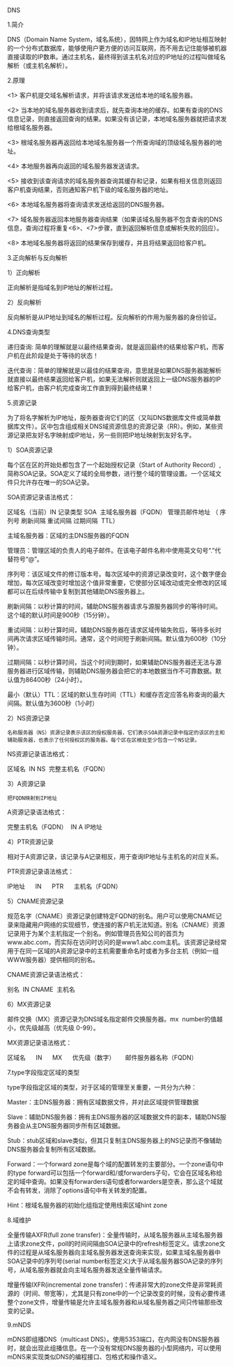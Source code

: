 DNS

1.简介

DNS（Domain Name System，域名系统），因特网上作为域名和IP地址相互映射的一个分布式数据库，能够使用户更方便的访问互联网，而不用去记住能够被机器直接读取的IP数串。通过主机名，最终得到该主机名对应的IP地址的过程叫做域名解析（或主机名解析）。

2.原理

<1> 客户机提交域名解析请求，并将该请求发送给本地的域名服务器。

<2> 当本地的域名服务器收到请求后，就先查询本地的缓存。如果有查询的DNS信息记录，则直接返回查询的结果。如果没有该记录，本地域名服务器就把请求发给根域名服务器。

<3> 根域名服务器再返回给本地域名服务器一个所查询域的顶级域名服务器的地址。

<4> 本地服务器再向返回的域名服务器发送请求。

<5> 接收到该查询请求的域名服务器查询其缓存和记录，如果有相关信息则返回客户机查询结果，否则通知客户机下级的域名服务器的地址。

<6> 本地域名服务器将查询请求发送给返回的DNS服务器。

<7> 域名服务器返回本地服务器查询结果（如果该域名服务器不包含查询的DNS信息，查询过程将重复<6>、<7>步骤，直到返回解析信息或解析失败的回应）。

<8> 本地域名服务器将返回的结果保存到缓存，并且将结果返回给客户机。


3.正向解析与反向解析

1）正向解析

正向解析是指域名到IP地址的解析过程。

2）反向解析

反向解析是从IP地址到域名的解析过程。反向解析的作用为服务器的身份验证。

4.DNS查询类型

递归查询: 简单的理解就是以最终结果查询，就是返回最终的结果给客户机，而客户机在此阶段是处于等待的状态！


迭代查询：简单的理解就是以最佳的结果查询，意思就是如果DNS服务器能解析就直接以最终结果返回给客户机，如果无法解析则就返回上一级DNS服务器的IP给客户机，由客户机完成查询工作直到得到最终结果！


5.资源记录

为了将名字解析为IP地址，服务器查询它们的区（又叫DNS数据库文件或简单数据库文件）。区中包含组成相关DNS域资源信息的资源记录（RR）。例如，某些资源记录把友好名字映射成IP地址，另一些则把IP地址映射到友好名字。

1）SOA资源记录

每个区在区的开始处都包含了一个起始授权记录（Start of Authority Record）,简称SOA记录。SOA定义了域的全局参数，进行整个域的管理设置。一个区域文件只允许存在唯一的SOA记录。

SOA资源记录语法格式：

区域名（当前）IN 记录类型 SOA 	主域名服务器（FQDN） 管理员邮件地址 （
                                序列号 
                                刷新间隔 
                                重试间隔 
                                过期间隔
                                  TTL）


主域名服务器：区域的主DNS服务器的FQDN

管理员：管理区域的负责人的电子邮件。在该电子邮件名称中使用英文句号“.”代替符号“@”。

序列号：该区域文件的修订版本号。每次区域中的资源记录改变时，这个数字便会增加，每次区域改变时增加这个值非常重要，它使部分区域改动或完全修改的区域都可以在后续传输中复制到其他辅助DNS服务器上。

刷新间隔：以秒计算的时间，辅助DNS服务器请求与源服务器同步的等待时间。这个域的默认时间是900秒（15分钟）。

重试间隔：以秒计算时间，辅助DNS服务器在请求区域传输失败后，等待多长时间再次请求区域传输时间。通常，这个时间短于刷新间隔。默认值为600秒（10分钟）。

过期间隔：以秒计算时间，当这个时间到期时，如果辅助DNS服务器还无法与源服务器进行区域传输，则辅助DNS服务器会把它的本地数据当作不可靠数据。默认值为86400秒（24小时）。

最小（默认）TTL：区域的默认生存时间（TTL）和缓存否定应答名称查询的最大间隔。默认值为3600秒（1小时）

2）NS资源记录

    名称服务器（NS）资源记录表示该区的授权服务器，它们表示SOA资源记录中指定的该区的主和辅助服务器，也表示了任何授权区的服务器。每个区在区根处至少包含一个NS记录。

NS资源记录语法格式：

 区域名   IN    NS      完整主机名（FQDN）

3）A资源记录
 
    把FQDN映射到IP地址

A资源记录语法格式：

完整主机名（FQDN）   IN   A   IP地址

4）PTR资源记录

  相对于A资源记录，该记录与A记录相反，用于查询IP地址与主机名的对应关系。

PTR资源记录语法格式：

IP地址      IN      PTR      主机名（FQDN）

5）CNAME资源记录

  规范名字（CNAME）资源记录创建特定FQDN的别名。用户可以使用CNAME记录来隐藏用户网络的实现细节，使连接的客户机无法知道。别名（CNAME）资源记录用于为某个主机指定一个别名。例如管理员告知公司的首页为www.abc.com，而实际在访问时访问的是www1.abc.com主机。该资源记录经常用于在同一区域的A资源记录中的主机需要重命名时或者为多台主机（例如一组WWW服务器）提供相同的别名。

CNAME资源记录语法格式：

别名   IN   CNAME   主机名

6）MX资源记录

邮件交换（MX）资源记录为DNS域名指定邮件交换服务器。mx  number的值越小，优先级越高（优先级 0-99）。

MX资源记录语法格式：

区域名      IN      MX      优先级（数字）      邮件服务器名称（FQDN）

7.type字段指定区域的类型

type字段指定区域的类型，对于区域的管理至关重要，一共分为六种：

Master：主DNS服务器：拥有区域数据文件，并对此区域提供管理数据

Slave：辅助DNS服务器：拥有主DNS服务器的区域数据文件的副本，辅助DNS服务器会从主DNS服务器同步所有区域数据。

Stub：stub区域和slave类似，但其只复制主DNS服务器上的NS记录而不像辅助DNS服务器会复制所有区域数据。

Forward：一个forward zone是每个域的配置转发的主要部分。一个zone语句中的type forward可以包括一个forward和/或forwarders子句，它会在区域名称给定的域中查询。如果没有forwarders语句或者forwarders是空表，那么这个域就不会有转发，消除了options语句中有关转发的配置。

Hint：根域名服务器的初始化组指定使用线索区域hint zone


8.域维护

全量传输AXFR(full zone transfer)：全量传输时，从域名服务器从主域名服务器上请求zone文件，poll的时间间隔由SOA记录中的refresh标签定义。请求zone文件的过程是从域名服务器向主域名服务器发送查询来实现，如果主域名服务器中SOA记录中的序列号(serial number标签定义)大于从域名服务器SOA记录的序列号，从域名服务器就会向主域名服务器发送全量传输请求。

增量传输IXFR(incremental zone transfer)：传递非常大的zone文件是非常耗资源的（时间、带宽等），尤其是只有zone中的一个记录改变的时候，没有必要传递整个zone文件，增量传输是允许主域名服务器和从域名服务器之间只传输那些改变的记录。

9.mNDS

mDNS即组播DNS（multicast DNS）。使用5353端口，在内网没有DNS服务器时，就会出现此组播信息。在一个没有常规DNS服务器的小型网络内，可以使用mDNS来实现类似DNS的编程接口、包格式和操作语义。